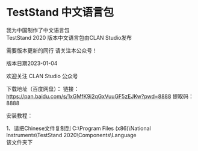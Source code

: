 # TestStand 中文语言包
 我为中国制作了中文语言包  
TestStand 2020 版本中文语言包由CLAN Studio发布
      
需要版本更新的同行 请关注本公众号！

版本日期2023-01-04

欢迎关注 CLAN Studio 公众号



下载地址（百度网盘）：
链接：
https://pan.baidu.com/s/1xGMfK9i2qGxVuuGF5zEJKw?pwd=8888
提取码：8888





安装教程：

1、请把Chinese文件复制到
C:\Program Files (x86)\National Instruments\TestStand 2020\Components\Language    
该文件夹下

